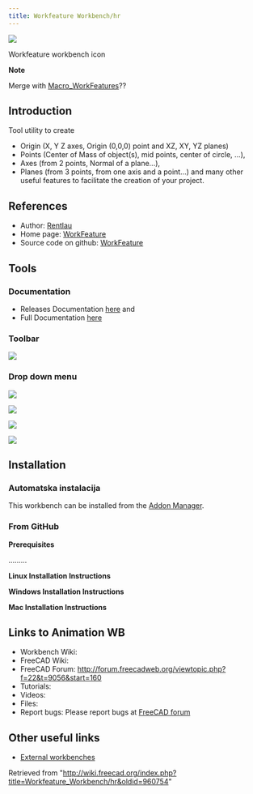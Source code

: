 ```yaml
---
title: Workfeature Workbench/hr
---
```

![](/images/WF_wf.png)

Workfeature workbench icon

**Note**

Merge with [Macro\_WorkFeatures](/Macro_WorkFeatures "Macro WorkFeatures")??

## Introduction

Tool utility to create

* Origin (X, Y Z axes, Origin (0,0,0) point and XZ, XY, YZ planes)
* Points (Center of Mass of object(s), mid points, center of circle, ...),
* Axes (from 2 points, Normal of a plane...),
* Planes (from 3 points, from one axis and a point...) and many other useful features to facilitate the creation of your project.

## References

* Author: [Rentlau](https://github.com/Rentlau)
* Home page: [WorkFeature](https://github.com/Rentlau/WorkFeature)
* Source code on github: [WorkFeature](https://github.com/Rentlau/WorkFeature)

## Tools

### Documentation

* Releases Documentation [here](https://github.com/Rentlau/WorkFeature/blob/master/WorkFeature/Doc/WF_releasesDocumentation.pdf) and
* Full Documentation [here](https://github.com/Rentlau/WorkFeature/blob/master/WorkFeature/Doc/WF_documentation.pdf)

### Toolbar

![](/images/WorkFeature-menu-orizz.png)

### Drop down menu

![](/images/WorkFeature-dropdown_01.png)

![](/images/WorkFeature-dropdown_02.png)

![](/images/WorkFeature-dropdown_03.png)

![](/images/WorkFeature-dropdown_04.png)

## Installation

### Automatska instalacija

This workbench can be installed from the [Addon Manager](/Std_AddonMgr "Std AddonMgr").

### From GitHub

**Prerequisites**

.........

**Linux Installation Instructions**

**Windows Installation Instructions**

**Mac Installation Instructions**

## Links to Animation WB

* Workbench Wiki:
* FreeCAD Wiki:
* FreeCAD Forum: <http://forum.freecadweb.org/viewtopic.php?f=22&t=9056&start=160>
* Tutorials:
* Videos:
* Files:
* Report bugs: Please report bugs at [FreeCAD forum](http://forum.freecadweb.org/index.php)

## Other useful links

* [External workbenches](/External_workbenches "External workbenches")

Retrieved from "<http://wiki.freecad.org/index.php?title=Workfeature_Workbench/hr&oldid=960754>"
